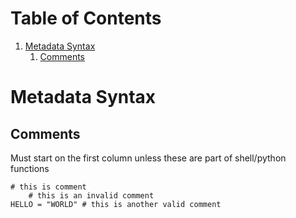 
# Table of Contents

1.  [Metadata Syntax](#org3dfd6f6)
    1.  [Comments](#org7638bff)


<a id="org3dfd6f6"></a>

# Metadata Syntax


<a id="org7638bff"></a>

## Comments

Must start on the first column unless these are part of shell/python functions

    # this is comment
        # this is an invalid comment
    HELLO = "WORLD" # this is another valid comment

